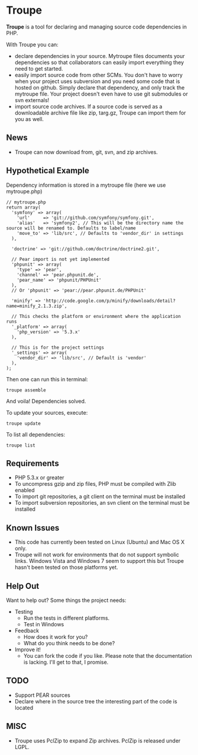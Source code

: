 Troupe
======

**Troupe** is a tool for declaring and managing source code dependencies in PHP.

With Troupe you can:

- declare dependencies in your source. Mytroupe files documents your dependencies so that collaborators can easily import everything they need to get started.
- easily import source code from other SCMs. You don't have to worry when your project uses subversion and you need some code that is hosted on github. Simply declare that dependency, and only track the mytroupe file. Your project doesn't even have to use git submodules or svn externals!
- import source code archives. If a source code is served as a downloadable archive file like zip, targ.gz, Troupe can import them for you as well.

News
----

- Troupe can now download from, git, svn, and zip archives.

Hypothetical Example
--------------------

Dependency information is stored in a mytroupe file (here we use mytroupe.php)

    // mytroupe.php
    return array(
      'symfony' => array(
        'url'     => 'git://github.com/symfony/symfony.git',
        'alias'   => 'symfony2', // This will be the directory name the source will be renamed to. Defaults to label/name
        'move_to' => 'lib/src', // Defaults to 'vendor_dir' in settings
      ),

      'doctrine' => 'git://github.com/doctrine/doctrine2.git',

      // Pear import is not yet implemented
      'phpunit' => array(
        'type' => 'pear',
        'channel' => 'pear.phpunit.de',
        'pear_name' => 'phpunit/PHPUnit'
      ),
      // Or 'phpunit' => 'pear://pear.phpunit.de/PHPUnit'

      'minify' => 'http://code.google.com/p/minify/downloads/detail?name=minify_2.1.3.zip',

      // This checks the platform or environment where the application runs
      '_platform' => array(
        'php_version' => '5.3.x'
      ),

      // This is for the project settings
      '_settings' => array(
        'vendor_dir' => 'lib/src', // Default is 'vendor'
      ),
    );

Then one can run this in terminal:

    troupe assemble

And voila! Dependencies solved.

To update your sources, execute:

    troupe update

To list all dependencies:

    troupe list


Requirements
------------

- PHP 5.3.x or greater
- To uncompress gzip and zip files, PHP must be compiled with Zlib enabled
- To import git repositories, a git client on the terminal must be installed
- To import subversion repositories, an svn client on the terminal must be installed

Known Issues
------------

- This code has currently been tested on Linux (Ubuntu) and Mac OS X only.
- Troupe will not work for environments that do not support symbolic links. Windows Vista and Windows 7 seem to support this but Troupe hasn't been tested on those platforms yet.

Help Out
--------

Want to help out? Some things the project needs:

- Testing
  - Run the tests in different platforms.
  - Test in Windows
- Feedback
  - How does it work for you?
  - What do you think needs to be done?
- Improve it!
  - You can fork the code if you like. Please note that the documentation is lacking. I'll get to that, I promise.


TODO
-----

- Support PEAR sources
- Declare where in the source tree the interesting part of the code is located

MISC
----

- Troupe uses PclZip to expand Zip archives. PclZip is released under LGPL.